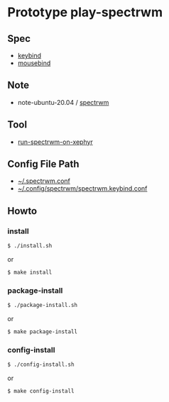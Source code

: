 
# Prototype play-spectrwm


## Spec

* [keybind](spec-keybind.md)
* [mousebind](spec-mousebind.md)

## Note

* note-ubuntu-20.04 / [spectrwm](https://samwhelp.github.io/note-ubuntu-20.04/read/subject/spectrwm/)


## Tool

* [run-spectrwm-on-xephyr](../../tool/xephyr/develop-tool/run-spectrwm-on-xephyr/)


## Config File Path

* [~/.spectrwm.conf](config/spectrwm/spectrwm.conf)
* [~/.config/spectrwm/spectrwm.keybind.conf](config/spectrwm/spectrwm.keybind.conf)


## Howto

### install

``` sh
$ ./install.sh
```

or

``` sh
$ make install
```


### package-install

``` sh
$ ./package-install.sh
```

or

``` sh
$ make package-install
```


### config-install

``` sh
$ ./config-install.sh
```

or

``` sh
$ make config-install
```
